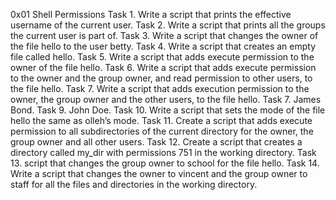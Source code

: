 0x01 Shell Permissions
Task 1. Write a script that prints the effective username of the current user.
Task 2. Write a script that prints all the groups the current user is part of.
Task 3. Write a script that changes the owner of the file hello to the user betty.
Task 4. Write a script that creates an empty file called hello.
Task 5. Write a script that adds execute permission to the owner of the file hello.
Task 6. Write a script that adds execute permission to the owner and the group owner, and read permission to other users, to the file hello.
Task 7. Write a script that adds execution permission to the owner, the group owner and the other users, to the file hello.
Task 7. James Bond.
Task 9. John Doe.
Task 10. Write a script that sets the mode of the file hello the same as olleh’s mode.
Task 11. Create a script that adds execute permission to all subdirectories of the current directory for the owner, the group owner and all other users.
Task 12. Create a script that creates a directory called my_dir with permissions 751 in the working directory.
Task 13. script that changes the group owner to school for the file hello.
Task 14. Write a script that changes the owner to vincent and the group owner to staff for all the files and directories in the working directory.
